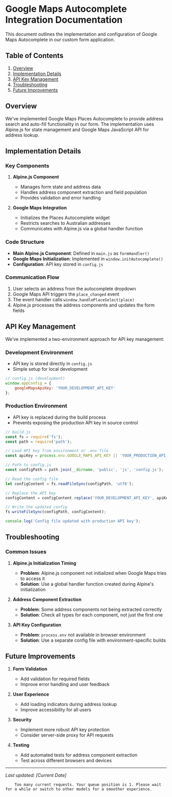 


          
# Google Maps Autocomplete Integration Documentation

This document outlines the implementation and configuration of Google Maps Autocomplete in our custom form application.

## Table of Contents
1. [Overview](#overview)
2. [Implementation Details](#implementation-details)
3. [API Key Management](#api-key-management)
4. [Troubleshooting](#troubleshooting)
5. [Future Improvements](#future-improvements)

## Overview

We've implemented Google Maps Places Autocomplete to provide address search and auto-fill functionality in our form. The implementation uses Alpine.js for state management and Google Maps JavaScript API for address lookup.

## Implementation Details

### Key Components

1. **Alpine.js Component**
   - Manages form state and address data
   - Handles address component extraction and field population
   - Provides validation and error handling

2. **Google Maps Integration**
   - Initializes the Places Autocomplete widget
   - Restricts searches to Australian addresses
   - Communicates with Alpine.js via a global handler function

### Code Structure

- **Main Alpine.js Component**: Defined in `main.js` as `formHandler()`
- **Google Maps Initialization**: Implemented in `window.initAutocomplete()`
- **Configuration**: API key stored in `config.js`

### Communication Flow

1. User selects an address from the autocomplete dropdown
2. Google Maps API triggers the `place_changed` event
3. The event handler calls `window.handlePlaceSelect(place)`
4. Alpine.js processes the address components and updates the form fields

## API Key Management

We've implemented a two-environment approach for API key management:

### Development Environment
- API key is stored directly in `config.js`
- Simple setup for local development

```javascript
// config.js (development)
window.appConfig = {
    googleMapsApiKey: 'YOUR_DEVELOPMENT_API_KEY'
};
```

### Production Environment
- API key is replaced during the build process
- Prevents exposing the production API key in source control

```javascript
// build.js
const fs = require('fs');
const path = require('path');

// Load API key from environment or .env file
const apiKey = process.env.GOOGLE_MAPS_API_KEY || 'YOUR_PRODUCTION_API_KEY';

// Path to config.js
const configPath = path.join(__dirname, 'public', 'js', 'config.js');

// Read the config file
let configContent = fs.readFileSync(configPath, 'utf8');

// Replace the API key
configContent = configContent.replace('YOUR_DEVELOPMENT_API_KEY', apiKey);

// Write the updated config
fs.writeFileSync(configPath, configContent);

console.log('Config file updated with production API key');
```

## Troubleshooting

### Common Issues

1. **Alpine.js Initialization Timing**
   - **Problem**: Alpine.js component not initialized when Google Maps tries to access it
   - **Solution**: Use a global handler function created during Alpine's initialization

2. **Address Component Extraction**
   - **Problem**: Some address components not being extracted correctly
   - **Solution**: Check all types for each component, not just the first one

3. **API Key Configuration**
   - **Problem**: `process.env` not available in browser environment
   - **Solution**: Use a separate config file with environment-specific builds

## Future Improvements

1. **Form Validation**
   - Add validation for required fields
   - Improve error handling and user feedback

2. **User Experience**
   - Add loading indicators during address lookup
   - Improve accessibility for all users

3. **Security**
   - Implement more robust API key protection
   - Consider server-side proxy for API requests

4. **Testing**
   - Add automated tests for address component extraction
   - Test across different browsers and devices

---

*Last updated: [Current Date]*

        Too many current requests. Your queue position is 1. Please wait for a while or switch to other models for a smoother experience.